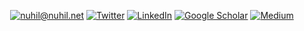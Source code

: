 <p align="center">
	<a href="mailto:nuhil@nuhil.net?subject=Github%20Visitor&body=Hi%20Nuhil,..."><img src="http://img.shields.io/badge/-@nuhil.net-_?label=Send%20Mail&style=social&logo=gmail" alt="nuhil@nuhil.net"></a>
	<a href="https://twitter.com/nuhil"><img src="https://img.shields.io/twitter/follow/nuhil" alt="Twitter"></a>
	<a href="https://www.linkedin.com/in/nuhil"><img src="https://img.shields.io/badge/-931-_?label=LinkedIn&style=social&logo=linkedin" alt="LinkedIn"></a>
	<a href="https://scholar.google.com/citations?user=5QLvXAYAAAAJ&hl=en&authuser=1"><img src="http://img.shields.io/badge/-25-_?label=Google%20Scholar&style=social&logo=google-scholar" alt="Google Scholar"></a>	
	<a href="https://medium.com/@nuhil"><img src="http://img.shields.io/badge/-@nuhil-_?label=Medium&style=social&logo=medium" alt="Medium"></a>
</p>
